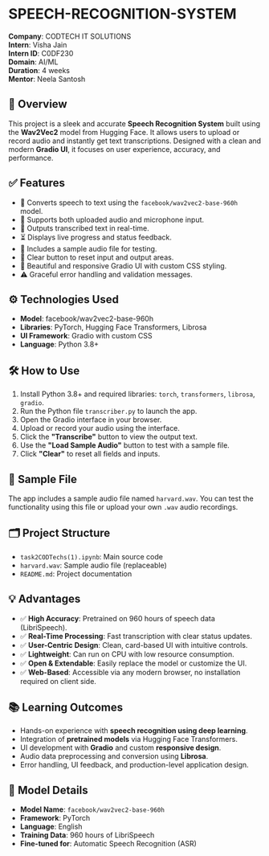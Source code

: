 # SPEECH-RECOGNITION-SYSTEM

**Company**: CODTECH IT SOLUTIONS  
**Intern**: Visha Jain  
**Intern ID**: C0DF230  
**Domain**: AI/ML  
**Duration**: 4 weeks  
**Mentor**: Neela Santosh  

## 📌 Overview

This project is a sleek and accurate **Speech Recognition System** built using the **Wav2Vec2** model from Hugging Face. It allows users to upload or record audio and instantly get text transcriptions. Designed with a clean and modern **Gradio UI**, it focuses on user experience, accuracy, and performance.


## ✅ Features

- 🎤 Converts speech to text using the `facebook/wav2vec2-base-960h` model.
- 💾 Supports both uploaded audio and microphone input.
- 📄 Outputs transcribed text in real-time.
- ⏳ Displays live progress and status feedback.
- 🧪 Includes a sample audio file for testing.
- 🔁 Clear button to reset input and output areas.
- 🎨 Beautiful and responsive Gradio UI with custom CSS styling.
- ⚠️ Graceful error handling and validation messages.



## ⚙️ Technologies Used

- **Model**: facebook/wav2vec2-base-960h
- **Libraries**: PyTorch, Hugging Face Transformers, Librosa
- **UI Framework**: Gradio with custom CSS
- **Language**: Python 3.8+



## 🛠 How to Use

1. Install Python 3.8+ and required libraries: `torch`, `transformers`, `librosa`, `gradio`.
2. Run the Python file `transcriber.py` to launch the app.
3. Open the Gradio interface in your browser.
4. Upload or record your audio using the interface.
5. Click the **"Transcribe"** button to view the output text.
6. Use the **"Load Sample Audio"** button to test with a sample file.
7. Click **"Clear"** to reset all fields and inputs.



## 🧪 Sample File

The app includes a sample audio file named `harvard.wav`. You can test the functionality using this file or upload your own `.wav` audio recordings.



## 🗂 Project Structure

- `task2CODTechs(1).ipynb`: Main source code
- `harvard.wav`: Sample audio file (replaceable)
- `README.md`: Project documentation



## 💡 Advantages

- ✅ **High Accuracy**: Pretrained on 960 hours of speech data (LibriSpeech).
- ✅ **Real-Time Processing**: Fast transcription with clear status updates.
- ✅ **User-Centric Design**: Clean, card-based UI with intuitive controls.
- ✅ **Lightweight**: Can run on CPU with low resource consumption.
- ✅ **Open & Extendable**: Easily replace the model or customize the UI.
- ✅ **Web-Based**: Accessible via any modern browser, no installation required on client side.



## 📚 Learning Outcomes

- Hands-on experience with **speech recognition using deep learning**.
- Integration of **pretrained models** via Hugging Face Transformers.
- UI development with **Gradio** and custom **responsive design**.
- Audio data preprocessing and conversion using **Librosa**.
- Error handling, UI feedback, and production-level application design.



## 🔗 Model Details

- **Model Name**: `facebook/wav2vec2-base-960h`
- **Framework**: PyTorch
- **Language**: English
- **Training Data**: 960 hours of LibriSpeech
- **Fine-tuned for**: Automatic Speech Recognition (ASR)





